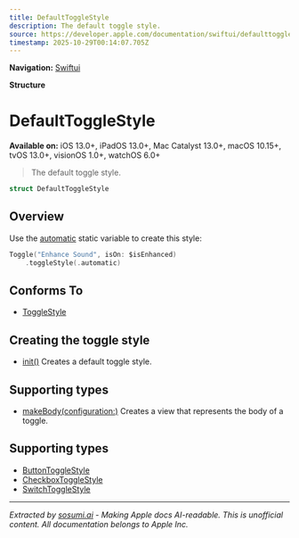 ```yaml
---
title: DefaultToggleStyle
description: The default toggle style.
source: https://developer.apple.com/documentation/swiftui/defaulttogglestyle
timestamp: 2025-10-29T00:14:07.705Z
---
```


**Navigation:** [Swiftui](/documentation/swiftui)

**Structure**

# DefaultToggleStyle

**Available on:** iOS 13.0+, iPadOS 13.0+, Mac Catalyst 13.0+, macOS 10.15+, tvOS 13.0+, visionOS 1.0+, watchOS 6.0+

> The default toggle style.

```swift
struct DefaultToggleStyle
```

## Overview

Use the [automatic](/documentation/swiftui/togglestyle/automatic) static variable to create this style:

```swift
Toggle("Enhance Sound", isOn: $isEnhanced)
    .toggleStyle(.automatic)
```

## Conforms To

- [ToggleStyle](/documentation/swiftui/togglestyle)

## Creating the toggle style

- [init()](/documentation/swiftui/defaulttogglestyle/init()) Creates a default toggle style.

## Supporting types

- [makeBody(configuration:)](/documentation/swiftui/defaulttogglestyle/makebody(configuration:)) Creates a view that represents the body of a toggle.

## Supporting types

- [ButtonToggleStyle](/documentation/swiftui/buttontogglestyle)
- [CheckboxToggleStyle](/documentation/swiftui/checkboxtogglestyle)
- [SwitchToggleStyle](/documentation/swiftui/switchtogglestyle)

---

*Extracted by [sosumi.ai](https://sosumi.ai) - Making Apple docs AI-readable.*
*This is unofficial content. All documentation belongs to Apple Inc.*
